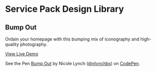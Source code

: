 # Service Pack Design Library


  <div class="template" id="bumpOut">
                <h2>Bump Out</h2>
                <p>Ordain your homepage with this bumping mix of iconography and high-quality photography.</p>
                <p><a href="/demo/style-guide/services-library/bump-out.html" target="_blank">View Live Demo</a></p>
                <div class="embed">
                    <p data-height="450" data-theme-id="dark" data-slug-hash="djbqvX" data-default-tab="css,result" data-user="nlynchbs" data-embed-version="2" data-pen-title="Bump Out" data-preview="true" class="codepen">See the Pen <a href="https://codepen.io/nlynchbs/pen/djbqvX/">Bump Out</a> by Nicole Lynch (<a href="https://codepen.io/nlynchbs">@nlynchbs</a>) on <a href="https://codepen.io">CodePen</a>.</p>
                </div>
            </div>
